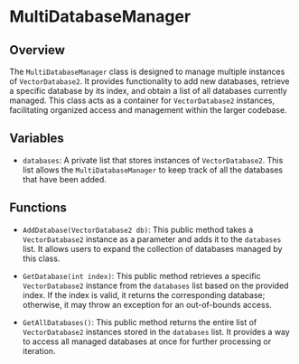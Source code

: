 # MultiDatabaseManager

## Overview
The `MultiDatabaseManager` class is designed to manage multiple instances of `VectorDatabase2`. It provides functionality to add new databases, retrieve a specific database by its index, and obtain a list of all databases currently managed. This class acts as a container for `VectorDatabase2` instances, facilitating organized access and management within the larger codebase.

## Variables
- `databases`: A private list that stores instances of `VectorDatabase2`. This list allows the `MultiDatabaseManager` to keep track of all the databases that have been added.

## Functions
- `AddDatabase(VectorDatabase2 db)`: This public method takes a `VectorDatabase2` instance as a parameter and adds it to the `databases` list. It allows users to expand the collection of databases managed by this class.

- `GetDatabase(int index)`: This public method retrieves a specific `VectorDatabase2` instance from the `databases` list based on the provided index. If the index is valid, it returns the corresponding database; otherwise, it may throw an exception for an out-of-bounds access.

- `GetAllDatabases()`: This public method returns the entire list of `VectorDatabase2` instances stored in the `databases` list. It provides a way to access all managed databases at once for further processing or iteration.